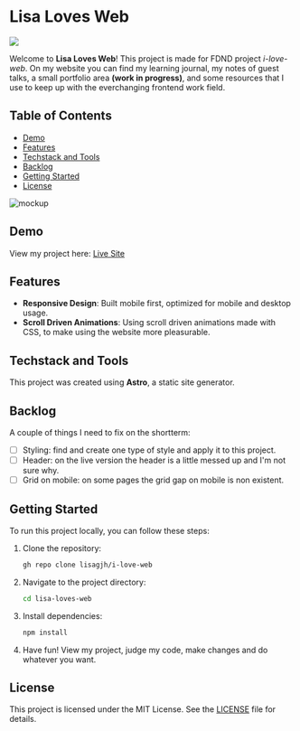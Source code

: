 # Lisa Loves Web
<img src="https://img.shields.io/badge/Astro-0C1222?style=for-the-badge&logo=astro&logoColor=FDFDFE" />

Welcome to **Lisa Loves Web**! This project is made for FDND project _i-love-web_. On my website you can find my learning journal, my notes of guest talks, a small portfolio area **(work in progress)**, and some resources that I use to keep up with the everchanging frontend work field.

## Table of Contents
- [Demo](#demo)
- [Features](#features)
- [Techstack and Tools](#techstack-and-tools)
- [Backlog](#backlog)
- [Getting Started](#getting-started)
- [License](#license)

![mockup](https://github.com/user-attachments/assets/2be72e44-bc48-4c7e-9b01-baf80df8574e)


## Demo
View my project here: [Live Site](https://iloveweb.lisah.dev/)

## Features
- **Responsive Design**: Built mobile first, optimized for mobile and desktop usage.
- **Scroll Driven Animations**: Using scroll driven animations made with CSS, to make using the website more pleasurable.

## Techstack and Tools
This project was created using **Astro**, a static site generator.

## Backlog

A couple of things I need to fix on the shortterm:
- [ ] Styling: find and create one type of style and apply it to this project.
- [ ] Header: on the live version the header is a little messed up and I'm not sure why.
- [ ] Grid on mobile: on some pages the grid gap on mobile is non existent.

## Getting Started
To run this project locally, you can follow these steps:

1. Clone the repository:
   ```bash
   gh repo clone lisagjh/i-love-web
   ```
2. Navigate to the project directory:
   ```bash
   cd lisa-loves-web
   ```
3. Install dependencies:
   ```bash
   npm install
   ```
4. Have fun! View my project, judge my code, make changes and do whatever you want.

## License
This project is licensed under the MIT License. See the [LICENSE](LICENSE) file for details.
